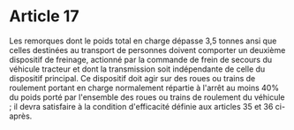 # Article 17

Les remorques dont le poids total en charge dépasse 3,5 tonnes ansi que celles destinées au transport de personnes doivent comporter un deuxième dispositif de freinage, actionné par la commande de frein de secours du véhicule tracteur et dont la transmission soit indépendante de celle du dispositif principal. Ce dispositif doit agir sur des roues ou trains de roulement portant en charge normalement répartie à l'arrêt au moins 40% du poids porté par l'ensemble des roues ou trains de roulement du véhicule ; il devra satisfaire à la condition d'efficacité définie aux articles 35 et 36 ci-après.
